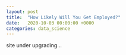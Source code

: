 ```yaml
---
layout: post
title:  "How Likely Will You Get Employed?"
date:   2020-10-03 00:00:00 +0000
categories: data_science
---
```


site under upgrading...
